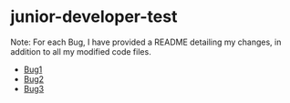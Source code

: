 # junior-developer-test
Note: For each Bug, I have provided a README detailing my changes, in addition to all my modified code files.

* [Bug1](./Bug1/)
* [Bug2](./Bug2/)
* [Bug3](./Bug3/)
